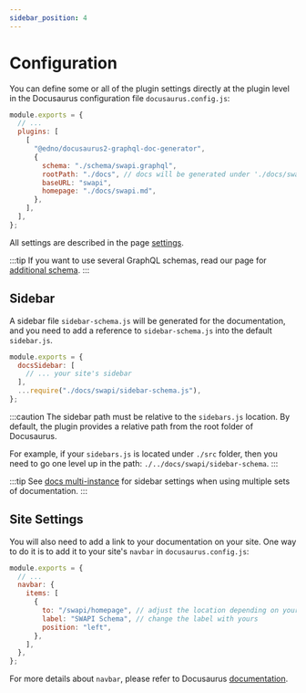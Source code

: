```yaml
---
sidebar_position: 4
---
```


# Configuration

You can define some or all of the plugin settings directly at the plugin level in the Docusaurus configuration file `docusaurus.config.js`:

```js
module.exports = {
  // ...
  plugins: [
    [
      "@edno/docusaurus2-graphql-doc-generator",
      {
        schema: "./schema/swapi.graphql",
        rootPath: "./docs", // docs will be generated under './docs/swapi' (rootPath/baseURL)
        baseURL: "swapi",
        homepage: "./docs/swapi.md",
      },
    ],
  ],
};
```

All settings are described in the page [settings](/docs/settings).

:::tip
If you want to use several GraphQL schemas, read our page for [additional schema](/docs/advanced/additional-schema).
:::

## Sidebar

A sidebar file `sidebar-schema.js` will be generated for the documentation, and you need to add a reference to `sidebar-schema.js` into the default `sidebar.js`.

```js
module.exports = {
  docsSidebar: [
    // ... your site's sidebar
  ],
  ...require("./docs/swapi/sidebar-schema.js"),
};
```

:::caution
The sidebar path must be relative to the `sidebars.js` location. By default, the plugin provides a relative path from the root folder of Docusaurus.

For example, if your `sidebars.js` is located under `./src` folder, then you need to go one level up in the path: `./../docs/swapi/sidebar-schema`.
:::

:::tip
See [docs multi-instance](/docs/advanced/docs-multi-instance) for sidebar settings when using multiple sets of documentation.
:::

## Site Settings

You will also need to add a link to your documentation on your site. One way to do it is to add it to your site's `navbar` in `docusaurus.config.js`:

```js
module.exports = {
  // ...
  navbar: {
    items: [
      {
        to: "/swapi/homepage", // adjust the location depending on your baseURL (see configuration)
        label: "SWAPI Schema", // change the label with yours
        position: "left",
      },
    ],
  },
};
```

For more details about `navbar`, please refer to Docusaurus [documentation](https://docusaurus.io/docs/api/themes/configuration#navbar).
